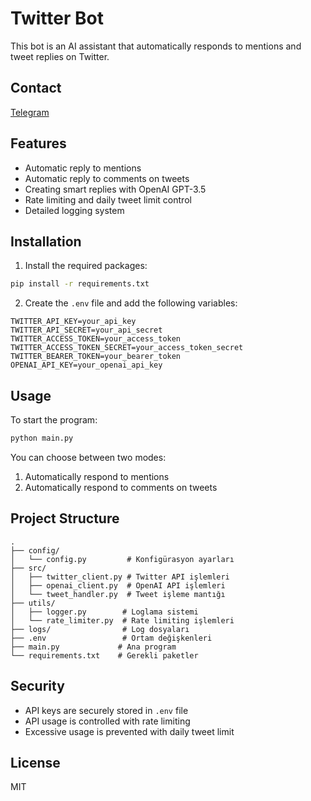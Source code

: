 # Twitter Bot

This bot is an AI assistant that automatically responds to mentions and tweet replies on Twitter.
## Contact

[Telegram](https://t.me/stevensprg)

## Features

- Automatic reply to mentions
- Automatic reply to comments on tweets
- Creating smart replies with OpenAI GPT-3.5
- Rate limiting and daily tweet limit control
- Detailed logging system

## Installation

1. Install the required packages:
```bash
pip install -r requirements.txt
```

2. Create the `.env` file and add the following variables:
```
TWITTER_API_KEY=your_api_key
TWITTER_API_SECRET=your_api_secret
TWITTER_ACCESS_TOKEN=your_access_token
TWITTER_ACCESS_TOKEN_SECRET=your_access_token_secret
TWITTER_BEARER_TOKEN=your_bearer_token
OPENAI_API_KEY=your_openai_api_key
```

## Usage

To start the program:
```bash
python main.py
```

You can choose between two modes:
1. Automatically respond to mentions
2. Automatically respond to comments on tweets

## Project Structure

```
.
├── config/
│   └── config.py         # Konfigürasyon ayarları
├── src/
│   ├── twitter_client.py # Twitter API işlemleri
│   ├── openai_client.py  # OpenAI API işlemleri
│   └── tweet_handler.py  # Tweet işleme mantığı
├── utils/
│   ├── logger.py        # Loglama sistemi
│   └── rate_limiter.py  # Rate limiting işlemleri
├── logs/                # Log dosyaları
├── .env                 # Ortam değişkenleri
├── main.py             # Ana program
└── requirements.txt    # Gerekli paketler
```

## Security

- API keys are securely stored in `.env` file
- API usage is controlled with rate limiting
- Excessive usage is prevented with daily tweet limit

## License

MIT 
